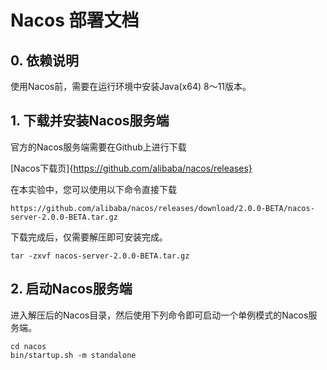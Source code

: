 # Nacos 部署文档

## 0. 依赖说明

使用Nacos前，需要在运行环境中安装Java(x64) 8～11版本。

## 1. 下载并安装Nacos服务端

官方的Nacos服务端需要在Github上进行下载

[Nacos下载页]{https://github.com/alibaba/nacos/releases}

在本实验中，您可以使用以下命令直接下载

```
https://github.com/alibaba/nacos/releases/download/2.0.0-BETA/nacos-server-2.0.0-BETA.tar.gz
```

下载完成后，仅需要解压即可安装完成。

```
tar -zxvf nacos-server-2.0.0-BETA.tar.gz
```

## 2. 启动Nacos服务端

进入解压后的Nacos目录，然后使用下列命令即可启动一个单例模式的Nacos服务端。

```
cd nacos
bin/startup.sh -m standalone
```
